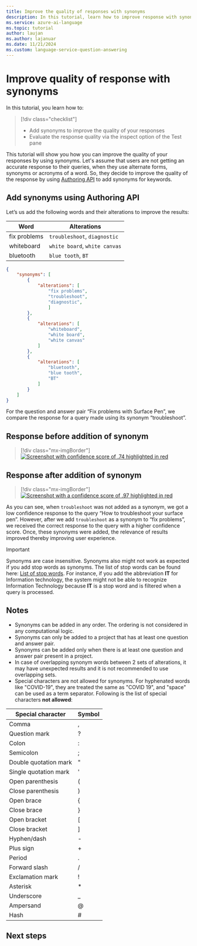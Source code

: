 ```yaml
---
title: Improve the quality of responses with synonyms
description: In this tutorial, learn how to improve response with synonyms and alternate words
ms.service: azure-ai-language
ms.topic: tutorial
author: laujan
ms.author: lajanuar
ms.date: 11/21/2024
ms.custom: language-service-question-answering
---
```


# Improve quality of response with synonyms

In this tutorial, you learn how to:

> [!div class="checklist"]
> * Add synonyms to improve the quality of your responses
> * Evaluate the response quality via the inspect option of the Test pane

This tutorial will show you how you can improve the quality of your responses by using synonyms. Let's assume that users are not getting an accurate response to their queries, when they use alternate forms, synonyms or acronyms of a word. So, they decide to improve the quality of the response by using [Authoring API](../how-to/authoring.md) to add synonyms for keywords.

## Add synonyms using Authoring API

Let’s us add the following words and their alterations to improve the results:

|Word | Alterations|
|--------------|--------------------------------|
| fix problems | `troubleshoot`, `diagnostic`|
| whiteboard   | `white board`, `white canvas`   |
| bluetooth    | `blue tooth`, `BT`     |

```json
{
    "synonyms": [
        {
            "alterations": [
                "fix problems",
                "troubleshoot",
                "diagnostic",
                ]
        },
        {
            "alterations": [
                "whiteboard",
                "white board",
                "white canvas"
            ]
        },
        {
            "alterations": [
                "bluetooth",
                "blue tooth",
                "BT"
            ]
        }
    ]
}

```

For the question and answer pair “Fix problems with Surface Pen”, we compare the response for a query made using its synonym “troubleshoot”.

## Response before addition of synonym

> [!div class="mx-imgBorder"]
> [ ![Screenshot with confidence score of .74 highlighted in red]( ../media/adding-synonyms/score.png) ]( ../media/adding-synonyms/score.png#lightbox)

## Response after addition of synonym

> [!div class="mx-imgBorder"]
> [ ![Screenshot with a confidence score of .97 highlighted in red]( ../media/adding-synonyms/score-improvement.png) ]( ../media/adding-synonyms/score-improvement.png#lightbox)

As you can see, when `troubleshoot` was not added as a synonym, we got a low confidence response to the query “How to troubleshoot your surface pen”. However, after we add `troubleshoot` as a synonym to “fix problems”, we received the correct response to the query with a higher confidence score. Once, these synonyms were added, the relevance of results improved thereby improving user experience.

> [!IMPORTANT]
> Synonyms are case insensitive. Synonyms also might not work as expected if you add stop words as synonyms. The list of stop words can be found here: [List of stop words](https://github.com/Azure-Samples/azure-search-sample-data/blob/master/STOPWORDS.md).
> For instance, if you add the abbreviation **IT** for Information technology, the system might not be able to recognize Information Technology because **IT** is a stop word and is filtered when a query is processed.

## Notes
* Synonyms can be added in any order. The ordering is not considered in any computational logic.
* Synonyms can only be added to a project that has at least one question and answer pair.
* Synonyms can be added only when there is at least one question and answer pair present in a project.
* In case of overlapping synonym words between 2 sets of alterations, it may have unexpected results and it is not recommended to use overlapping sets.
* Special characters are not allowed for synonyms. For hyphenated words like "COVID-19", they are treated the same as "COVID 19", and "space" can be used as a term separator. Following is the list of special characters **not allowed**:

|Special character | Symbol|
|--------------|--------------------------------|
|Comma | ,|
|Question mark | ?|
|Colon| :|
|Semicolon| ;|
|Double quotation mark| \"|
|Single quotation mark| \'|
|Open parenthesis|(|
|Close parenthesis|)|
|Open brace|{|
|Close brace|}|
|Open bracket|[|
|Close bracket|]|
|Hyphen/dash|-|
|Plus sign|+|
|Period|.|
|Forward slash|/|
|Exclamation mark|!|
|Asterisk|\*|
|Underscore|\_|
|Ampersand|@|
|Hash|#|


## Next steps
